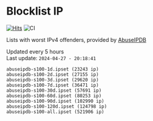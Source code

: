 # Blocklist IP

[![Hits](https://hits.seeyoufarm.com/api/count/incr/badge.svg?url=https%3A%2F%2Fgithub.com%2Fborestad%2Fblocklist-ip%2F&count_bg=%2379C83D&title_bg=%23555555&icon=&icon_color=%23E7E7E7&title=hits&edge_flat=false)](https://hits.seeyoufarm.com)  ![CI](https://img.shields.io/github/workflow/status/borestad/blocklist-ip/CI?style=flat-square)

Lists with worst IPv4 offenders, provided by [AbuseIPDB](https://www.abuseipdb.com/)

<!-- FOOTER-PLACEHOLDER -->
Updated every 5 hours<br>
Last update: `2024-04-27 - 20:18:41`
```
abuseipdb-s100-1d.ipset (23243 ip)
abuseipdb-s100-2d.ipset (27155 ip)
abuseipdb-s100-3d.ipset (29620 ip)
abuseipdb-s100-7d.ipset (36471 ip)
abuseipdb-s100-30d.ipset (57691 ip)
abuseipdb-s100-60d.ipset (80253 ip)
abuseipdb-s100-90d.ipset (102990 ip)
abuseipdb-s100-120d.ipset (124798 ip)
abuseipdb-s100-all.ipset (521906 ip)
```

